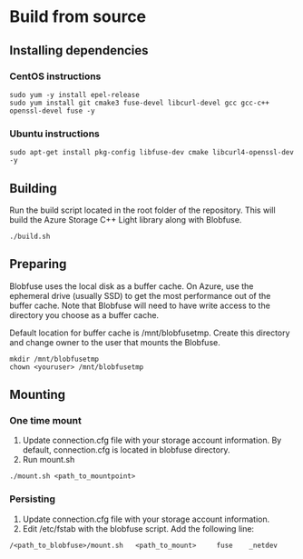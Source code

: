 # Build from source
## Installing dependencies
### CentOS instructions

    sudo yum -y install epel-release
    sudo yum install git cmake3 fuse-devel libcurl-devel gcc gcc-c++ openssl-devel fuse -y

### Ubuntu instructions

    sudo apt-get install pkg-config libfuse-dev cmake libcurl4-openssl-dev -y

## Building
Run the build script located in the root folder of the repository. This will build the Azure Storage C++ Light library along with Blobfuse.

    ./build.sh

## Preparing
Blobfuse uses the local disk as a buffer cache. On Azure, use the ephemeral drive (usually SSD) to get the most performance out of the buffer cache. Note that Blobfuse will need to have write access to the directory you choose as a buffer cache.

Default location for buffer cache is /mnt/blobfusetmp. Create this directory and change owner to the user that mounts the Blobfuse.

    mkdir /mnt/blobfusetmp
    chown <youruser> /mnt/blobfusetmp

## Mounting
### One time mount
1. Update connection.cfg file with your storage account information. By default, connection.cfg is located in blobfuse directory.
2. Run mount.sh    

`./mount.sh <path_to_mountpoint>`

### Persisting
1. Update connection.cfg file with your storage account information.
2. Edit /etc/fstab with the blobfuse script. Add the following line:

`/<path_to_blobfuse>/mount.sh   <path_to_mount>     fuse    _netdev`
